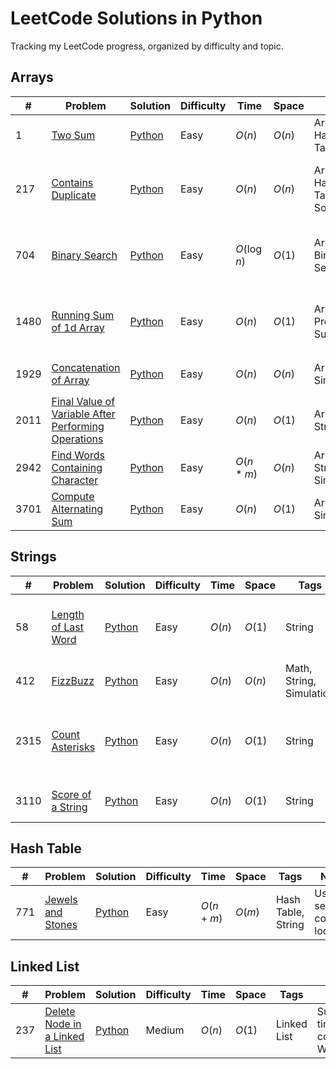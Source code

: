 # LeetCode Solutions in Python

Tracking my LeetCode progress, organized by difficulty and topic.

## Arrays

| # | Problem | Solution | Difficulty | Time | Space | Tags | Notes |
|---|----------|-----------|-------------|-------|--------|--------|--------|
| 1 | [Two Sum](https://leetcode.com/problems/two-sum/description/) | [Python](./array/0001_two_sum.py) | Easy | $O(n)$ | $O(n)$ | Array, Hash Table | Basic hashmap lookup |
| 217 | [Contains Duplicate](https://leetcode.com/problems/contains-duplicate/description/) | [Python](./array/0217_contains_duplicate.py) | Easy | $O(n)$ | $O(n)$ | Array, Hash Table, Sorting | Use a set to only keep unique values |
| 704 | [Binary Search](https://leetcode.com/problems/binary-search/description/) | [Python](./array/0704_binary_search.py) | Easy | $O(\log n)$ | $O(1)$ | Array, Binary Search | Halve the search range after each iteration |
| 1480 | [Running Sum of 1d Array](https://leetcode.com/problems/running-sum-of-1d-array/description/) | [Python](./array/1480_running_sum_of_1d_array.py) | Easy | $O(n)$ | $O(1)$ | Array, Prefix Sum | Edit the input array for O(1) space complexity |
| 1929 | [Concatenation of Array](https://leetcode.com/problems/concatenation-of-array/description/) | [Python](./array/1929_concatenation_of_array.py) | Easy | $O(n)$ | $O(n)$ | Array, Simulation | Can use `nums * 2` short hand |
| 2011 | [Final Value of Variable After Performing Operations](https://leetcode.com/problems/final-value-of-variable-after-performing-operations/description/) | [Python](./array/2011_final_value_of_variable_after_performing_operations.py) | Easy | $O(n)$ | $O(1)$ | Array, String |  |
| 2942 | [Find Words Containing Character](https://leetcode.com/problems/find-words-containing-character/description/) | [Python](./array/2942_find_words_containing_character.py) | Easy | $O(n * m)$ | $O(n)$ | Array, String, Simulation | Scan n words of length l |
| 3701 | [Compute Alternating Sum](https://leetcode.com/problems/compute-alternating-sum/description/) | [Python](./array/3701_compute_alternating_sum.py) | Easy | $O(n)$ | $O(1)$ | Array, Simulation |  |

## Strings

| # | Problem | Solution | Difficulty | Time | Space | Tags | Notes |
|---|----------|-----------|-------------|-------|--------|--------|--------|
| 58 | [Length of Last Word](https://leetcode.com/problems/length-of-last-word/description/) | [Python](./string/0058_length_of_last_word.py) | Easy | $O(n)$ | $O(1)$ | String | Count characters from the end until a space |
| 412 | [FizzBuzz](https://leetcode.com/problems/fizz-buzz/description/) | [Python](./string/0412_fizz_buzz.py) | Easy | $O(n)$ | $O(n)$ | Math, String, Simulation |  |
| 2315 | [Count Asterisks](https://leetcode.com/problems/count-asterisks/description/) | [Python](./string/2315_count_asterisks.py) | Easy | $O(n)$ | $O(1)$ | String | Use boolean to track whether inside '\|' pair |
| 3110 | [Score of a String](https://leetcode.com/problems/score-of-a-string/description/) | [Python](./string/3110_score_of_a_string.py) | Easy | $O(n)$ | $O(1)$ | String | Use `ord` to get ASCII values |

## Hash Table

| # | Problem | Solution | Difficulty | Time | Space | Tags | Notes |
|---|----------|-----------|-------------|-------|--------|--------|--------|
| 771 | [Jewels and Stones](https://leetcode.com/problems/jewels-and-stones/description/) | [Python](./hashtable/0771_jewels_and_stones) | Easy | $O(n + m)$ | $O(m)$ | Hash Table, String | Use a set for constant lookup |

## Linked List

| # | Problem | Solution | Difficulty | Time | Space | Tags | Notes |
|---|----------|-----------|-------------|-------|--------|--------|--------|
| 237 | [Delete Node in a Linked List](https://leetcode.com/problems/delete-node-in-a-linked-list/description/) | [Python](./linkedlist/0237_delete_node_in_a_linked_list.py) | Medium | $O(n)$ | $O(1)$ | Linked List | Suboptimal time complexity, WIP |

